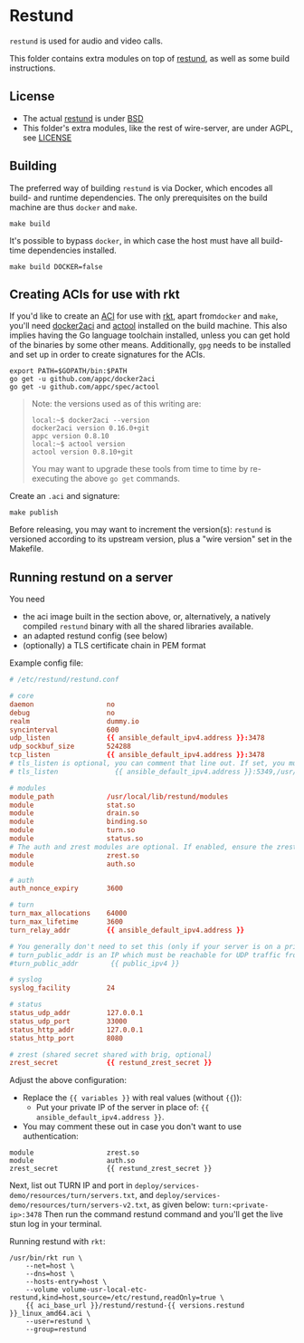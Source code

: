 # Restund

`restund` is used for audio and video calls.

This folder contains extra modules on top of [restund](https://github.com/wireapp/restund), as well as some build instructions.

## License

* The actual [restund](https://github.com/wireapp/restund) is under [BSD](https://github.com/wireapp/restund/blob/master/docs/COPYING)
* This folder's extra modules, like the rest of wire-server, are under AGPL, see [LICENSE](LICENSE)

## Building

The preferred way of building `restund` is via Docker, which
encodes all build- and runtime dependencies. The only prerequisites on the build
machine are thus `docker` and `make`.

```shell
make build
```

It's possible to bypass `docker`, in which case the host must have all
build-time dependencies installed.

```shell
make build DOCKER=false
```

## Creating ACIs for use with rkt

If you'd like to create an [ACI](https://github.com/appc/spec/blob/master/spec/aci.md) for use with [rkt](https://github.com/rkt/rkt),
apart from`docker` and `make`, you'll need [docker2aci](https://github.com/appc/docker2aci) and
[actool](https://github.com/appc/spec/tree/master/actool) installed on the build
machine. This also implies having the Go language toolchain installed, unless
you can get hold of the binaries by some other means. Additionally, `gpg` needs to be installed and set
up in order to create signatures for the ACIs.

```shell
export PATH=$GOPATH/bin:$PATH
go get -u github.com/appc/docker2aci
go get -u github.com/appc/spec/actool
```

> Note: the versions used as of this writing are:
>
> ```shell
> local:~$ docker2aci --version
> docker2aci version 0.16.0+git
> appc version 0.8.10
> local:~$ actool version
> actool version 0.8.10+git
> ```
>
> You may want to upgrade these tools from time to time by re-executing
> the above `go get` commands.

Create an `.aci` and signature:

```shell
make publish
```

Before releasing, you may want to increment the version(s): `restund` is
versioned according to its upstream version, plus a "wire version" set in the
Makefile.

## Running restund on a server

You need

* the aci image built in the section above, or, alternatively, a natively compiled `restund` binary with all the shared libraries available.
* an adapted restund config (see below)
* (optionally) a TLS certificate chain in PEM format

Example config file:

```conf
# /etc/restund/restund.conf

# core
daemon                  no
debug                   no
realm                   dummy.io
syncinterval            600
udp_listen              {{ ansible_default_ipv4.address }}:3478
udp_sockbuf_size        524288
tcp_listen              {{ ansible_default_ipv4.address }}:3478
# tls_listen is optional, you can comment that line out. If set, you must provide a valid TLS certificate for the domain name you're advertising.
# tls_listen              {{ ansible_default_ipv4.address }}:5349,/usr/local/etc/restund/restund.pem

# modules
module_path             /usr/local/lib/restund/modules
module                  stat.so
module                  drain.so
module                  binding.so
module                  turn.so
module                  status.so
# The auth and zrest modules are optional. If enabled, ensure the zrest_secret below is set to a value shared with the configuration in brig.
module                  zrest.so
module                  auth.so

# auth
auth_nonce_expiry       3600

# turn
turn_max_allocations    64000
turn_max_lifetime       3600
turn_relay_addr         {{ ansible_default_ipv4.address }}

# You generally don't need to set this (only if your server is on a private network and must be reachable from other restund servers that are on another network):
# turn_public_addr is an IP which must be reachable for UDP traffic from other restund servers (and from this server itself). If unset, defaults to 'turn_relay_addr'
#turn_public_addr        {{ public_ipv4 }}

# syslog
syslog_facility         24

# status
status_udp_addr         127.0.0.1
status_udp_port         33000
status_http_addr        127.0.0.1
status_http_port        8080

# zrest (shared secret shared with brig, optional)
zrest_secret            {{ restund_zrest_secret }}
```

Adjust the above configuration:

* Replace the `{{ variables }}` with real values (without `{{`)):
    * Put your private IP of the server in place of: `{{ ansible_default_ipv4.address }}`.
* You may comment these out in case you don't want to use authentication:
```
module                  zrest.so
module                  auth.so
zrest_secret            {{ restund_zrest_secret }}
```

Next, list out TURN IP and port in `deploy/services-demo/resources/turn/servers.txt`, and `deploy/services-demo/resources/turn/servers-v2.txt`, as given below:
`turn:<private-ip>:3478`
Then run the command restund command and you'll get the live stun log in your terminal.

Running restund with `rkt`:

```
/usr/bin/rkt run \
    --net=host \
    --dns=host \
    --hosts-entry=host \
    --volume volume-usr-local-etc-restund,kind=host,source=/etc/restund,readOnly=true \
    {{ aci_base_url }}/restund/restund-{{ versions.restund }}_linux_amd64.aci \
    --user=restund \
    --group=restund
```
